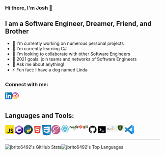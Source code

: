 ### Hi there, I'm Josh 👋

## I am a Software Engineer, Dreamer, Friend, and Brother

- 🔭 I'm currently working on numerous personal projects
- 🌱 I'm currently learning C#
- 💪 I'm looking to collaborate with other Software Engineers
- 👥 2021 goals: join teams and networks of Software Engineers
- 💬 Ask me about anything!
- ⚡ Fun fact: I have a dog named Linda

### Connect with me:

[<img align="left" alt="LinkedIn" width="22px" src="./assets/linkedin.png"/>][linkedin]
[<img align="left" alt="Instagram" width="22px" src="./assets/instagram.png"/>][instagram]

<br />
<br />

## Languages and Tools:

[<img align="left" alt="JavaScript" width="30px" src="./assets/javascript.png" />][logo]
[<img align="left" alt="C#" width="30px" src="./assets/csharp.png" />][logo]
[<img align="left" alt="Python" width="30px" src="./assets/python.png" />][logo]
[<img align="left" alt="HTML" width="30px" src="./assets/html.png" />][logo]
[<img align="left" alt="CSS" width="30px" src="./assets/css.png" />][logo]
[<img align="left" alt="SASS" width="30px" src="./assets/sass.png" />][logo]
[<img align="left" alt="React" width="30px" src="./assets/react.png" />][logo]
[<img align="left" alt="Node" width="30px" src="./assets/nodejs.png" />][logo]
[<img align="left" alt="Git" width="30px" src="./assets/git.png" />][logo]
[<img align="left" alt="GitHub" width="30px" src="./assets/github.png" />][logo]
[<img align="left" alt="CommandLine" width="30px" src="./assets/commandline.png" />][logo]
[<img align="left" alt="MySQL" width="30px" src="./assets/mysql.png" />][logo]
[<img align="left" alt="MongoDB" width="30px" src="./assets/mongodb.png" />][logo]
[<img align="left" alt="VisualStudioCode" width="30px" src="./assets/vscode.png" />][logo]

<br />
<br />

---

<img align="left" alt="jbrito6492's GitHub Stats" src="https://github-readme-stats.vercel.app/api?username=Jbrito6492&show_icons=true&hide_border=true" />
<img align="left" alt="jbrito6492's Top Languages" src="https://github-readme-stats.vercel.app/api/top-langs/?username=jbrito6492&show_icons=true&hide_border=true" />

<!-- ## Latest Blog Posts -->
<!-- BLOG-POST-LIST:START -->
<!-- BLOG-POST-LIST:END -->

[linkedin]: https://linkedin.com/in/jbrito6492
[instagram]: https://www.instagram.com/jxbri24
[themove]: https://github.com/Jbrito6492/MVP
[logo]: #
